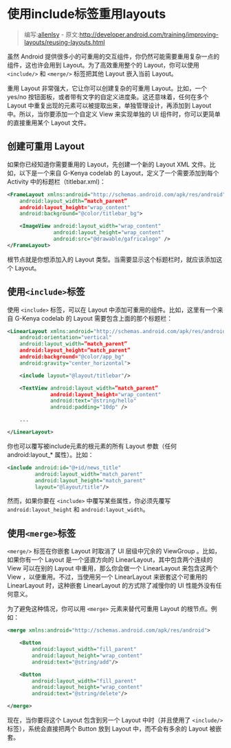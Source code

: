 # 使用include标签重用layouts

> 编写:[allenlsy](https://github.com/allenlsy) - 原文:<http://developer.android.com/training/improving-layouts/reusing-layouts.html>

虽然 Android 提供很多小的可重用的交互组件，你仍然可能需要重用复杂一点的组件，这也许会用到 Layout。为了高效重用整个的 Layout，你可以使用 `<include/>` 和 `<merge/>` 标签把其他 Layout 嵌入当前 Layout。

重用 Layout 非常强大，它让你可以创建复杂的可重用 Layout。比如，一个 yes/no 按钮面板，或者带有文字的自定义进度条。这还意味着，任何在多个 Layout 中重复出现的元素可以被提取出来，单独管理设计，再添加到 Layout 中。所以，当你要添加一个自定义 View 来实现单独的 UI 组件时，你可以更简单的直接重用某个 Layout 文件。

## 创建可重用 Layout

如果你已经知道你需要重用的 Layout，先创建一个新的 Layout XML 文件。比如，以下是一个来自 G-Kenya codelab 的 Layout，定义了一个需要添加到每个 Activity 中的标题栏（titlebar.xml)：

```xml
<FrameLayout xmlns:android="http://schemas.android.com/apk/res/android"
    android:layout_width=”match_parent”
    android:layout_height="wrap_content"
    android:background="@color/titlebar_bg">

    <ImageView android:layout_width="wrap_content"
               android:layout_height="wrap_content"
               android:src="@drawable/gafricalogo" />
</FrameLayout>
```

根节点就是你想添加入的 Layout 类型。当需要显示这个标题栏时，就应该添加这个 Layout。

## 使用`<include>`标签

使用 `<include>` 标签，可以在 Layout 中添加可重用的组件。比如，这里有一个来自 G-Kenya codelab 的 Layout 需要包含上面的那个标题栏：

```xml
<LinearLayout xmlns:android="http://schemas.android.com/apk/res/android"
    android:orientation="vertical"
    android:layout_width=”match_parent”
    android:layout_height=”match_parent”
    android:background="@color/app_bg"
    android:gravity="center_horizontal">

    <include layout="@layout/titlebar"/>

    <TextView android:layout_width=”match_parent”
              android:layout_height="wrap_content"
              android:text="@string/hello"
              android:padding="10dp" />

    ...

</LinearLayout>
```

你也可以覆写被include元素的根元素的所有 Layout 参数（任何 android:layout_* 属性）。比如：

```xml
<include android:id="@+id/news_title"
         android:layout_width="match_parent"
         android:layout_height="match_parent"
         layout="@layout/title"/>
```

然而，如果你要在 `<include>` 中覆写某些属性，你必须先覆写 `android:layout_height` 和 `android:layout_width`。

## 使用`<merge>`标签

`<merge/>` 标签在你嵌套 Layout 时取消了 UI 层级中冗余的 ViewGroup 。比如，如果你有一个 Layout 是一个竖直方向的 LinearLayout，其中包含两个连续的 View 可以在别的 Layout 中重用，那么你会做一个 LinearLayout 来包含这两个 View ，以便重用。不过，当使用另一个 LinearLayout 来嵌套这个可重用的 LinearLayout 时，这种嵌套 LinearLayout 的方式除了减慢你的 UI 性能外没有任何意义。

为了避免这种情况，你可以用 `<merge>` 元素来替代可重用 Layout 的根节点。例如：

```xml
<merge xmlns:android="http://schemas.android.com/apk/res/android">

    <Button
        android:layout_width="fill_parent"
        android:layout_height="wrap_content"
        android:text="@string/add"/>

    <Button
        android:layout_width="fill_parent"
        android:layout_height="wrap_content"
        android:text="@string/delete"/>

</merge>
```

现在，当你要将这个 Layout 包含到另一个 Layout 中时（并且使用了 `<include/>` 标签），系统会直接把两个 Button 放到 Layout 中，而不会有多余的 Layout 被嵌套。
